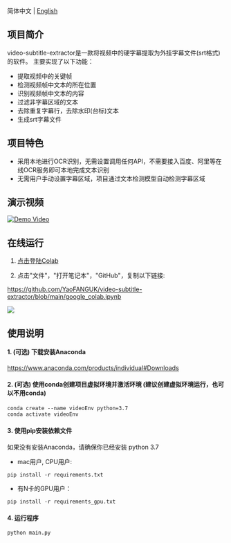 简体中文 | [English](README_en.md)

## 项目简介

video-subtitle-extractor是一款将视频中的硬字幕提取为外挂字幕文件(srt格式)的软件。
主要实现了以下功能：
- 提取视频中的关键帧
- 检测视频帧中文本的所在位置
- 识别视频帧中文本的内容
- 过滤非字幕区域的文本
- 去除重复字幕行，去除水印(台标)文本
- 生成srt字幕文件

## 项目特色

- 采用本地进行OCR识别，无需设置调用任何API，不需要接入百度、阿里等在线OCR服务即可本地完成文本识别
- 无需用户手动设置字幕区域，项目通过文本检测模型自动检测字幕区域

## 演示视频

[![Demo Video](https://s1.ax1x.com/2020/10/05/0JWVeJ.png)](https://www.bilibili.com/video/BV1t5411h78J "Demo Video")


## 在线运行
1. <a href="https://colab.research.google.com/" target="_blank">点击登陆Colab</a>

2. 点击"文件"，"打开笔记本"，"GitHub"，复制以下链接:

https://github.com/YaoFANGUK/video-subtitle-extractor/blob/main/google_colab.ipynb

<img src="https://z3.ax1x.com/2021/03/30/ciG7Ps.png">   


## 使用说明

#### 1. (可选) 下载安装Anaconda 

<a href="https://www.anaconda.com/products/individual">https://www.anaconda.com/products/individual#Downloads</a>

#### 2. (可选) 使用conda创建项目虚拟环境并激活环境 (建议创建虚拟环境运行，也可以不用conda)

```shell
conda create --name videoEnv python=3.7
conda activate videoEnv  
```

#### 3. 使用pip安装依赖文件

如果没有安装Anaconda，请确保你已经安装 python 3.7

- mac用户, CPU用户: 

```shell
pip install -r requirements.txt
```

- 有N卡的GPU用户：

```shell
pip install -r requirements_gpu.txt
```

#### 4. 运行程序

```shell
python main.py
```

